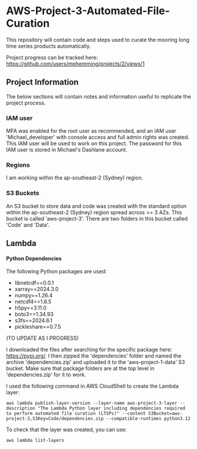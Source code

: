 # AWS-Project-3-Automated-File-Curation
This repository will contain code and steps used to curate the mooring long time series products automatically.

Project progress can be tracked here: [https://github.com/users/mphemming/projects/2/views/1 ](https://github.com/users/mphemming/projects/5)

## Project Information

The below sections will contain notes and information useful to replicate the project process.

### IAM user
MFA was enabled for the root user as recommended, and an IAM user 'Michael_developer' with console access and full admin rights was created. This IAM user will be used to work on this project. The password for this IAM user is stored in Michael's Dashlane account.

### Regions
I am working within the ap-southeast-2 (Sydney) region.

### S3 Buckets

An S3 bucket to store data and code was created with the standard option within the ap-southeast-2 (Sydney) region spread across >= 3 AZs. This bucket is called 'aws-project-3'. There are two folders in this bucket called 'Code' and 'Data'.

## Lambda

#### Python Dependencies

The following Python packages are used:

* libnetcdf==0.0.1
* xarray==2024.3.0
* numpy==1.26.4
* netcdf4==1.6.5
* h5py==3.11.0
* boto3==1.34.93
* s3fs==2024.6.1
* pickleshare==0.7.5

(TO UPDATE AS I PROGRESS)

I downloaded the files after searching for the specific package here: https://pypi.org/. 
I then zipped the 'dependencies' folder and named the archive 'dependencies.zip' and uploaded it to the 'aws-project-1-data' S3 bucket.
Make sure that package folders are at the top level in 'dependencies.zip' for it to work. 

I used the following command in AWS CloudShell to create the Lambda layer:

```
aws lambda publish-layer-version --layer-name aws-project-3-layer --description "The Lambda Python layer including dependencies required to perform automated file curation (LTSPs)" --content S3Bucket=aws-project-3,S3Key=Code/dependencies.zip --compatible-runtimes python3.12
```

To check that the layer was created, you can use:
```
aws lambda list-layers
```

